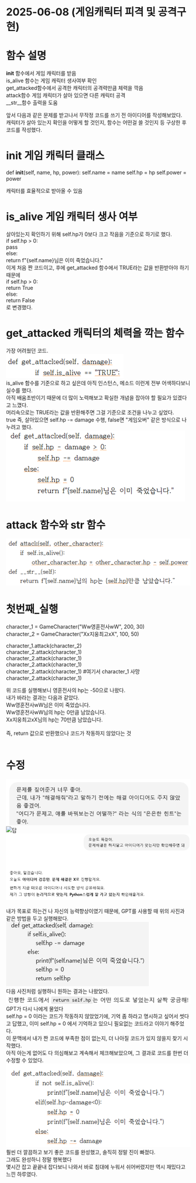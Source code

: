 # 2025-06-08 (게임캐릭터 피격 및 공격구현)

# 함수 설명
__init__ 함수에서 게임 캐릭터를 받음<br>
is_alive 함수는 게임 캐릭터 생사여부 확인<br>
get_attacked함수에서 공격한 캐릭터의 공격력만큼 체력을 깍음<br>
attack함수 게임 캐릭터가 살아 있으면 다른 캐릭터 공격<br>
__str__함수 출력을 도움<br>

앞서 다음과 같은 문제를 받고나서 무작정 코드를 쓰기 전 아이디어를 작성해보았다.<br>
캐릭터가 살아 있는지 확인을 어떻게 할 것인지, 함수는 어떤걸 쓸 것인지 등 구상한 후 코드를 작성했다.<br>

# __init__ 게임 캐릭터 클래스
def __init__(self, name, hp, power):
        self.name = name
        self.hp = hp
        self.power = power

캐릭터를 효율적으로 받아올 수 있음<br>

# __is_alive__ 게임 캐릭터 생사 여부
살아있는지 확인하기 위해 self.hp가 0보다 크고 작음을 기준으로 하기로 했다.<br>
if self.hp > 0:<br>
            pass<br>
        else:<br>
            return f"{self.name}님은 이미 죽었습니다."<br>
이게 처음 짠 코드이고, 후에 get_attacked 함수에서 TRUE라는 값을 반환받아야 하기 때문에<br>
if self.hp > 0:<br>
            return True<br>
        else:<br>
            return False<br>
로 변경했다.<br>

# get_attacked 캐릭터의 체력을 깍는 함수
가장 어려웠던 코드.<br>
![맨 처음 짠 코드](https://github.com/Jinwo0o-develop/2025-06-08/blob/main/%EB%A7%A8%EC%B2%98%EC%9D%8Cget.png?raw=true)<br>
is_alive 함수를 기준으로 하고 싶은데 아직 인스턴스, 메소드 이런게 전부 어색하다보니 실수를 했다.<br>
아직 배움초반이기 때문에 더 많이 노력해보고 확실한 개념을 잡아야 할 필요가 있겠다고 느꼈다.<br>
머리속으로는 TRUE라는 값을 반환해주면 그걸 기준으로 조건을 나누고 싶었다.<br>
true 즉, 살아있으면 self.hp -= damage 수행, false면 "게임오버" 같은 방식으로 나누려고 했다.<br>
![중간수정](https://github.com/Jinwo0o-develop/2025-06-08/blob/main/%EC%88%98%EC%A0%95get_attacked.png?raw=true)<br>

# attack 함수와 __str__ 함수
![](https://github.com/Jinwo0o-develop/2025-06-08/blob/main/attack%20%ED%95%A8%EC%88%98%EC%99%80%20str.png?raw=true)<br>

# 첫번째_실행
character_1 = GameCharacter("Ww영훈전사wW", 200, 30)<br>
character_2 = GameCharacter("Xx지웅최고xX", 100, 50)<br>

character_1.attack(character_2)<br>
character_2.attack(character_1)<br>
character_2.attack(character_1)<br>
character_2.attack(character_1)<br>
character_2.attack(character_1) #여기서 character_1 사망<br>
character_2.attack(character_1)<br>

위 코드를 실행해보니 영훈전사의 hp는 -50으로 나왔다.<br>
내가 바라는 결과는 다음과 같았다.<br>
Ww영훈전사wW님은 이미 죽었습니다.<br>
Ww영훈전사wW님의 hp는 0만큼 남았습니다.<br>
Xx지웅최고xX님의 hp는 70만큼 남았습니다.<br>
<br>
즉, return 값으로 반환했으나 코드가 작동하지 않았다는 것<br>
<br>
# 수정
![GPT를 사용하던 방식](https://github.com/Jinwo0o-develop/2025-06-08/blob/main/GPT-%EC%84%A4%EC%A0%952.png?raw=true)<br>
![답](https://github.com/Jinwo0o-develop/2025-06-08/blob/main/GPT-%EB%8B%B5.png?raw=true)<br>
![](https://github.com/Jinwo0o-develop/2025-06-08/blob/main/GPT-%EC%84%A4%EC%A0%95.png?raw=true)<br>
<br>
내가 목표로 하는건 나 자신의 능력향상이였기 때문에, GPT를 사용할 때 위의 사진과 같은 방법을 두고 실행해왔다.<br>
![해결](https://github.com/Jinwo0o-develop/2025-06-08/blob/main/return%EB%AC%B8%20%EB%B2%84%EB%A6%87%EA%B3%BC%20%EC%9E%84%EC%8B%9C%EB%B0%A9%ED%8E%B8.png?raw=true)<br>
다음 사진처럼 실행하니 원하는 결과는 나왔었다.<br>
![GPT의 질문](https://github.com/Jinwo0o-develop/2025-06-08/blob/main/GPT%EC%9D%98%20%EC%A7%88%EB%AC%B8.png?raw=true)<br>
GPT가 다시 나에게 물었다<br>
self.hp = 0 이라는 코드가 작동하지 않았었기에, 기억 좀 하라고 명시하고 싶어서 썻다고 답했고, 이미 self.hp = 0 에서 기억하고 있으니 필요없는 코드라고 이야기 해주었다.<br>
이 문맥에서 내가 짠 코드에 부족한 점이 없는지, 더 나아질 코드가 있지 않을지 찾기 시작했다.<br>
아직 아는게 없어도 다 의심해보고 계속해서 체크해보았으며, 그 결과로 코드를 한번 더 수정할 수 있었다.<br>
![완료](https://github.com/Jinwo0o-develop/2025-06-08/blob/main/%EC%B5%9C%EC%A2%85%EC%88%98%EC%A0%95%EC%99%84%EB%A3%8C.png?raw=true)<br>
훨씬 더 깔끔하고 보기 좋은 코드를 완성했고, 솔직히 정말 진이 빠졌다.<br>
그래도 완성하니 정말 행복했다 <br>
몇시간 잡고 끝끝내 잡다보니 나와서 바로 침대에 누워서 쉬어버렸지만 역시 재밌다고 느낀 하루였다.<br>

